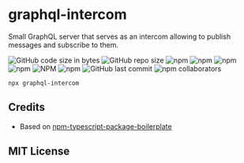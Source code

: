 # graphql-intercom

Small GraphQL server that serves as an intercom allowing to publish messages and subscribe to them. 


![GitHub code size in bytes](https://img.shields.io/github/languages/code-size/beeman/graphql-intercom.svg)
![GitHub repo size](https://img.shields.io/github/repo-size/beeman/graphql-intercom.svg)
![npm](https://img.shields.io/npm/dw/graphql-intercom.svg)
![npm](https://img.shields.io/npm/dm/graphql-intercom.svg)
![npm](https://img.shields.io/npm/dy/graphql-intercom.svg)
![npm](https://img.shields.io/npm/dt/graphql-intercom.svg)
![NPM](https://img.shields.io/npm/l/graphql-intercom.svg)
![npm](https://img.shields.io/npm/v/graphql-intercom.svg)
![GitHub last commit](https://img.shields.io/github/last-commit/beeman/graphql-intercom.svg)
![npm collaborators](https://img.shields.io/npm/collaborators/graphql-intercom.svg)


```
npx graphql-intercom
```

## Credits
- Based on [npm-typescript-package-boilerplate](https://github.com/93v/npm-typescript-package-boilerplate)

## MIT License
